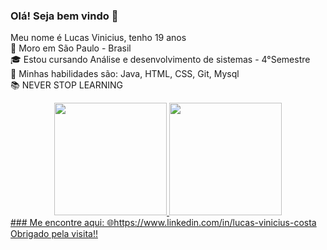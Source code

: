 ### Olá! Seja bem vindo 👋<br>
Meu nome é Lucas Vinicius, tenho 19 anos<br>
🌆 Moro em São Paulo - Brasil<br>
🎓 Estou cursando Análise e desenvolvimento de sistemas - 4°Semestre<br>
🔹 Minhas habilidades são: Java, HTML, CSS, Git, Mysql<br>
📚 NEVER STOP LEARNING <br>
<div align="center">
  <a href="https://github.com/rafaballerini">
  <img height="180em" src="https://github-readme-stats.vercel.app/api?username=rafaballerini&show_icons=true&theme=dracula&include_all_commits=true&count_private=true"/>
  <img height="180em" src="https://github-readme-stats.vercel.app/api/top-langs/?username=rafaballerini&layout=compact&langs_count=7&theme=dracula"/>
</div>
### Me encontre aqui:
🌐https://www.linkedin.com/in/lucas-vinicius-costa<br>
Obrigado pela visita!!
<!--
**LucasViniciusNunesCosta/LucasViniciusNunesCosta** is a ✨ _special_ ✨ repository because its `README.md` (this file) appears on your GitHub profile.

-->
